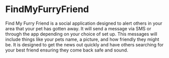 # FindMyFurryFriend
Find My Furry Friend is a social application designed to alert others in your area that your pet has gotten away. It will send a message via SMS or through the app depending on your choice of set up. This messages will include things like your pets name, a picture, and how friendly they might be. It is designed to get the news out quickly and have others searching for your best friend ensuring they come back safe and sound.
